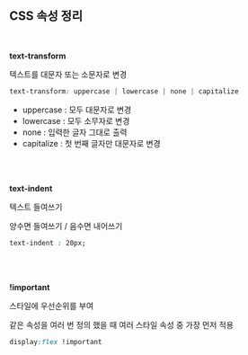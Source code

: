 ## CSS 속성 정리

<br>

__text-transform__

텍스트를 대문자 또는 소문자로 변경

```css
text-transform: uppercase | lowercase | none | capitalize 
```
* uppercase : 모두 대문자로 변경
* lowercase : 모두 소무자로 변경
* none : 입력한 글자 그대로 출력
* capitalize : 첫 번째 글자만 대문자로 변경

<br>
<br>

__text-indent__

텍스트 들여쓰기

양수면 들여쓰기 / 음수면 내어쓰기
```css
text-indent : 20px;
```

<br>
<br>

__!important__

스타일에 우선순위를 부여

같은 속성을 여러 번 정의 했을 때 여러 스타일 속성 중 가장 먼저 적용


```css
display:flex !important
```

